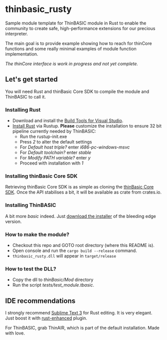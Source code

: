 # thinbasic_rusty
Sample module template for ThinBASIC module in Rust to enable the community to create safe, high-performance extensions for our precious interpreter.

The main goal is to provide example showing how to reach for thinCore functions and some really minimal examples of module function implementation.

_The thinCore interface is work in progress and not yet complete._

## Let's get started
You will need Rust and thinBasic Core SDK to compile the module and ThinBASIC to call it.

### Installing Rust
* Download and install the [Build Tools for Visual Studio](https://www.visualstudio.com/cs/downloads/?q=Build+Tools+for+Visual+Studio).
* [Install Rust](https://www.rust-lang.org/en-US/install.html) via Rustup. **Please** customize the installation to ensure 32 bit pipeline currently needed by ThinBASIC:
  * Run the rustup-init.exe
  * Press *2* to alter the default settings
  * For *Default host triple?* enter *i686-pc-windows-msvc*
  * For *Default toolchain?* enter *stable*
  * For *Modify PATH variable?* enter *y*
  * Proceed with installation with *1*

### Installing thinBasic Core SDK
Retrieving thinBasic Core SDK is as simple as cloning the [thinBasic Core SDK](https://github.com/petrSchreiber/thinbasic_core_sdk).
Once the API stabilises a bit, it will be available as crate from crates.io.

### Installing ThinBASIC
A bit more _basic_ indeed. Just [download the installer](http://www.thinbasic.com/index.php/download/thinbasic-beta-1-10-4-0/) of the bleeding edge version.

### How to make the module?
* Checkout this repo and GOTO root directory (where this README is).
* Open console and run the `cargo build --release` command.
* `thinbasic_rusty.dll` will appear in `target/release`

### How to test the DLL?
* Copy the dll to _thinBasic/Mod_ directory
* Run the script _tests/test_module.tbasic_.

## IDE recommendations
I strongly recommend [Sublime Text 3](https://www.sublimetext.com/3) for Rust editing. It is very elegant. Just boost it with [rust-enhanced](https://github.com/rust-lang/rust-enhanced) plugin.

For ThinBASIC, grab ThinAIR, which is part of the default installation. Made with love.
